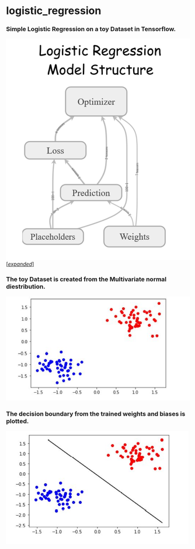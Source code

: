 # logistic_regression

### Simple Logistic Regression on a toy Dataset in Tensorflow.

![model structure for this linear regression problem.](https://github.com/shambu09/logistic_regression/blob/master/Model%20Structure/ModelStructure.png?raw=true)[[*expanded*]](https://github.com/shambu09/logistic_regression/blob/master/Model%20Structure/L-Train%5BExpanded%5D%20.png?raw=true)			
	              
### The toy Dataset is created from the Multivariate normal diestribution.
![input toy dataset visualization.](https://github.com/shambu09/logistic_regression/blob/master/Plots/InputDataDistribution.JPG?raw=true)

### The decision boundary from the trained weights and biases is plotted.
![decision boundary on the toy dataset used.](https://github.com/shambu09/logistic_regression/blob/master/Plots/DecisionBoundary.JPG?raw=true)
